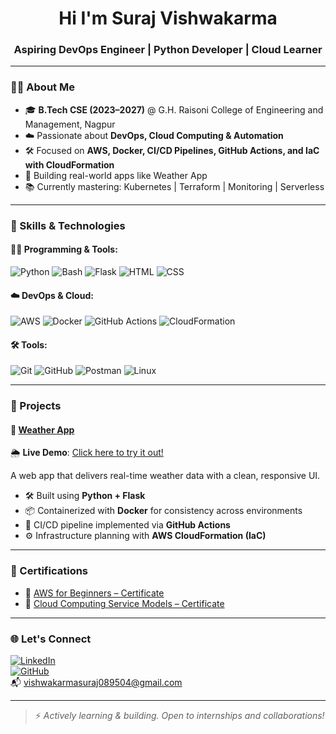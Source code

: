<h1 align="center">Hi I'm Suraj Vishwakarma </h1>
<h3 align="center">Aspiring DevOps Engineer | Python Developer | Cloud Learner</h3>

---

### 🧑‍💻 About Me

- 🎓 **B.Tech CSE (2023–2027)** @ G.H. Raisoni College of Engineering and Management, Nagpur  
- ☁️ Passionate about **DevOps, Cloud Computing & Automation**  
- 🛠️ Focused on **AWS, Docker, CI/CD Pipelines, GitHub Actions, and IaC with CloudFormation**  
- 🚀 Building real-world apps like Weather App  
- 📚 Currently mastering: Kubernetes | Terraform | Monitoring | Serverless  

---

### 🔧 Skills & Technologies

#### 👨‍💻 Programming & Tools:
![Python](https://img.shields.io/badge/-Python-333333?style=flat&logo=python)
![Bash](https://img.shields.io/badge/-Bash-333333?style=flat&logo=gnu-bash)
![Flask](https://img.shields.io/badge/-Flask-333333?style=flat&logo=flask)
![HTML](https://img.shields.io/badge/-HTML5-333333?style=flat&logo=html5)
![CSS](https://img.shields.io/badge/-CSS3-333333?style=flat&logo=css3)

#### ☁️ DevOps & Cloud:
![AWS](https://img.shields.io/badge/-AWS-333333?style=flat&logo=amazonaws)
![Docker](https://img.shields.io/badge/-Docker-333333?style=flat&logo=docker)
![GitHub Actions](https://img.shields.io/badge/-GitHub%20Actions-333333?style=flat&logo=githubactions)
![CloudFormation](https://img.shields.io/badge/-CloudFormation-333333?style=flat&logo=amazonaws)

#### 🛠 Tools:
![Git](https://img.shields.io/badge/-Git-333333?style=flat&logo=git)
![GitHub](https://img.shields.io/badge/-GitHub-333333?style=flat&logo=github)
![Postman](https://img.shields.io/badge/-Postman-333333?style=flat&logo=postman)
![Linux](https://img.shields.io/badge/-Linux-333333?style=flat&logo=linux)

---

### 🚀 Projects

#### 📌 [Weather App](https://github.com/Suraj-07823/weather_app)

🌦️ **Live Demo**: [Click here to try it out!](https://your-live-app-link.com)

A web app that delivers real-time weather data with a clean, responsive UI.

- 🛠️ Built using **Python + Flask**
- 📦 Containerized with **Docker** for consistency across environments
- 🔄 CI/CD pipeline implemented via **GitHub Actions**
- ⚙️ Infrastructure planning with **AWS CloudFormation (IaC)**

---

### 📜 Certifications

- 🧾 [AWS for Beginners – Certificate](https://drive.google.com/file/d/1LJxivBVygxFrPOytvdFhj16A2QNBpaTZ/view?usp=drive_link)
- 🧾 [Cloud Computing Service Models – Certificate](https://drive.google.com/file/d/1Cw_SoMJyHopn9kHk9x2LDn_lBHBQqPmp/view?usp=drive_link)

---

### 🌐 Let's Connect

[![LinkedIn](https://img.shields.io/badge/-LinkedIn-blue?style=flat-square&logo=linkedin&logoColor=white)](https://www.linkedin.com/in/suraj-vishwakarma-a281a6261/)  
[![GitHub](https://img.shields.io/badge/-GitHub-333?style=flat-square&logo=github&logoColor=white)](https://github.com/Suraj-07823)  
📬 vishwakarmasuraj089504@gmail.com

---

> ⚡ *Actively learning & building. Open to internships and collaborations!*
